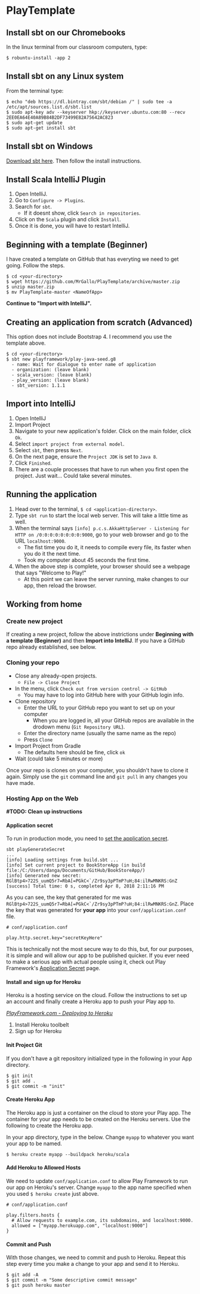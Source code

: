 # PlayTemplate

## Install sbt on our Chromebooks
In the linux terminal from our classroom computers, type:
```
$ robuntu-install -app 2
```

## Install sbt on any Linux system
From the terminal type:
```
$ echo "deb https://dl.bintray.com/sbt/debian /" | sudo tee -a /etc/apt/sources.list.d/sbt.list
$ sudo apt-key adv --keyserver hkp://keyserver.ubuntu.com:80 --recv 2EE0EA64E40A89B84B2DF73499E82A75642AC823
$ sudo apt-get update
$ sudo apt-get install sbt
```

## Install sbt on Windows
[Download sbt here](https://www.scala-sbt.org/download.html).
Then follow the install instructions.

## Install Scala IntelliJ Plugin
1. Open IntelliJ.
2. Go to `Configure -> Plugins`.
3. Search for `sbt`.
    - If it doesnt show, click `Search in repositories`.
4. Click on the `Scala` plugin and click `Install`.
5. Once it is done, you will have to restart IntelliJ.
    
## Beginning with a template (Beginner)
I have created a template on GitHub that has everyting we need to get going. Follow the steps.

```
$ cd <your-directory>
$ wget https://github.com/MrGallo/PlayTemplate/archive/master.zip
$ unzip master.zip
$ mv PlayTemplate-master <NameOfApp>
```

**Continue to "Import with IntelliJ".**


## Creating an application from scratch (Advanced)
This option does not include Bootstrap 4. I recommend you use the template above.
```
$ cd <your-directory>
$ sbt new playframework/play-java-seed.g8
  - name: Wait for dialogue to enter name of application
  - organization: (leave blank)
  - scala_version: (leave blank)
  - play_version: (leave blank)
  - sbt_version: 1.1.1
```

## Import into IntelliJ

1. Open IntelliJ
2. Import Project
3. Navigate to your new application's folder. Click on the main folder, click `Ok`.
4. Select `import project from external model`.
5. Select `sbt`, then press `Next`.
6. On the next page, ensure the `Project JDK` is set to `Java 8`.
7. Click `Finished`.
8. There are a couple processes that have to run when you first open the project. Just wait... Could take several minutes.

## Running the application
1. Head over to the terminal, `$ cd <application-directory>`.
2. Type `sbt run` to start the local web server. This will take a little time as well.
3. When the terminal says `[info] p.c.s.AkkaHttpServer - Listening for HTTP on /0:0:0:0:0:0:0:0:9000`, go to your web browser and go to the URL `localhost:9000`.
    - The fist time you do it, it needs to compile every file, its faster when you do it the next time.
    - Took my computer about 45 seconds the first time.
4. When the above step is complete, your browser should see a webpage that says "Welcome to Play!"
    - At this point we can leave the server running, make changes to our app, then reload the browser.

## Working from home
### Create new project
If creating a new project, follow the above instrictions under **Beginning with a template (Beginner)** and then **Import into IntelliJ**. If you have a GitHub repo already established, see below.

### Cloning your repo
- Close any already-open projects.
    - `File -> Close Project`
- In the menu, click `Check out from version control -> GitHub`
    - You may have to log into GitHub here with your GitHub login info.
- Clone repository
    - Enter the URL to your GitHub repo you want to set up on your computer
        - When you are logged in, all your GitHub repos are available in the drodown menu (`Git Repository URL`).
    - Enter the directory name (usually the same name as the repo)
    - Press `Clone`
- Import Project from Gradle
    - The defaults here should be fine, click `ok`
- Wait (could take 5 minutes or more)

Once your repo is clones on your computer, you shouldn't have to clone it again. Simply use the `git` command line and `git pull` in any changes you have made.

### Hosting App on the Web
**#TODO: Clean up instructions**

#### Application secret
To run in production mode, you need to [set the application secret](https://www.playframework.com/documentation/2.6.x/ApplicationSecret).
```
sbt playGenerateSecret
...
[info] Loading settings from build.sbt ...
[info] Set current project to BookStoreApp (in build file:/C:/Users/danga/Documents/GitHub/BookStoreApp/)
[info] Generated new secret: RGlBtp4>722S_uumQ5r7=RbA[=PGkC<`/Zr9sy3pPTmP?uH;84:ilRwMNKRS:GnZ
[success] Total time: 0 s, completed Apr 8, 2018 2:11:16 PM
```
As you can see, the key that generated for me was ``RGlBtp4>722S_uumQ5r7=RbA[=PGkC<`/Zr9sy3pPTmP?uH;84:ilRwMNKRS:GnZ``.
Place the key that was generated for **your app** into your `conf/application.conf` file.
```
# conf/application.conf

play.http.secret.key="secretKeyHere"
```
This is technically not the most secure way to do this, but, for our purposes, it is simple and will allow our app to be published quicker. If you ever need to make a serious app with actual people using it, check out Play Framework's [Application Secret](https://www.playframework.com/documentation/2.6.x/ApplicationSecret) page.

#### Install and sign up for Heroku

Heroku is a hosting service on the cloud. 
Follow the instructions to set up an account and finally create a Heroku app to push your Play app to.

*[PlayFramework.com - Deploying to Heroku](https://www.playframework.com/documentation/2.6.x/ProductionHeroku#Deploying-to-Heroku)*
1. Install Heroku toolbelt
2. Sign up for Heroku

#### Init Project Git
If you don't have a git repository initialized type in the following in your App directory.
```
$ git init
$ git add .
$ git commit -m "init"
```

#### Create Heroku App
The Heroku app is just a container on the cloud to store your Play app. 
The container for your app needs to be created on the Heroku servers.
Use the following to create the Heroku app. 

In your app directory, type in the below.
Change `myapp` to whatever you want your app to be named.
```
$ heroku create myapp --buildpack heroku/scala
```

#### Add Heroku to Allowed Hosts
We need to update `conf/application.conf` to allow Play Framework to run our app on Heroku's server.
Change `myapp` to the app name specified when you used `$ heroku create` just above.
```
# conf/application.conf

play.filters.hosts {
  # Allow requests to example.com, its subdomains, and localhost:9000.
  allowed = ["myapp.herokuapp.com", "localhost:9000"]
}
```

#### Commit and Push
With those changes, we need to commit and push to Heroku. 
Repeat this step every time you make a change to your app and send it to Heroku.
```
$ git add -A
$ git commit -m "Some descriptive commit message"
$ git push heroku master
```
